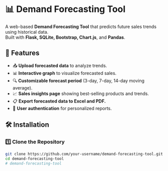 # 📊 Demand Forecasting Tool

A web-based **Demand Forecasting Tool** that predicts future sales trends using historical data.  
Built with **Flask, SQLite, Bootstrap, Chart.js**, and **Pandas**.

## 🚀 Features
- 📤 **Upload forecasted data** to analyze trends.
- 📊 **Interactive graph** to visualize forecasted sales.
- 🔍 **Customizable forecast period** (3-day, 7-day, 14-day moving average).
- 📈 **Sales insights page** showing best-selling products and trends.
- 📋 **Export forecasted data to Excel and PDF.**
- 🔐 **User authentication** for personalized reports.

## 🛠 Installation

### **1️⃣ Clone the Repository**
```bash
git clone https://github.com/your-username/demand-forecasting-tool.git
cd demand-forecasting-tool
# demand-forecasting-tool
